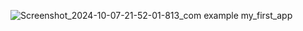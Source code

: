 ![Screenshot_2024-10-07-21-52-01-813_com example my_first_app](https://github.com/user-attachments/assets/f5c87465-f26c-48fb-85df-028af92d4370)
